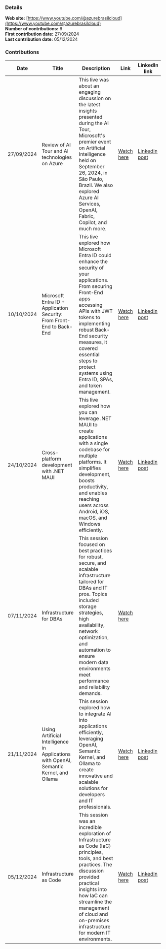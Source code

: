 ### Details
**Web site:** [https://www.youtube.com/@azurebrasilcloud](https://www.youtube.com/@azurebrasilcloud)    
**Number of contributions:** 6  
**First contribution date:** 27/09/2024    
**Last contribution date:** 05/12/2024

### Contributions

| Date      | Title                                                                 | Description                                                                                                                                                                                                                                                                             | Link                                               | LinkedIn link                                                                                                                                   |
|-----------|-----------------------------------------------------------------------|-----------------------------------------------------------------------------------------------------------------------------------------------------------------------------------------------------------------------------------------------------------------------------------------|---------------------------------------------------|-------------------------------------------------------------------------------------------------------------------------------------------------|
| 27/09/2024| Review of AI Tour and AI technologies on Azure                        | This live was about an engaging discussion on the latest insights presented during the AI Tour, Microsoft's premier event on Artificial Intelligence held on September 26, 2024, in São Paulo, Brazil. We also explored Azure AI Services, OpenAI, Fabric, Copilot, and much more.        | [Watch here](https://www.youtube.com/watch?v=T3A2EXUVIWA&t=447s) | [LinkedIn post](https://www.linkedin.com/posts/tallesvaliatti_sexta-tivemos-uma-live-incr%C3%ADvel-sobre-review-activity-7246172158358392833-Osqw?utm_source=share&utm_medium=member_desktop) |
| 10/10/2024| Microsoft Entra ID + Application Security: From Front-End to Back-End | This live explored how Microsoft Entra ID could enhance the security of your applications. From securing Front-End apps accessing APIs with JWT tokens to implementing robust Back-End security measures, it covered essential steps to protect systems using Entra ID, SPAs, and token management.| [Watch here](https://www.youtube.com/watch?v=5yLDcEME0Go) | [LinkedIn post](https://www.linkedin.com/posts/tallesvaliatti_fala-galera-tivemos-uma-live-sensacional-activity-7250498917602131968-odtI?utm_source=share&utm_medium=member_desktop) |
| 24/10/2024| Cross-platform development with .NET MAUI                             | This live explored how you can leverage .NET MAUI to create applications with a single codebase for multiple platforms. It simplifies development, boosts productivity, and enables reaching users across Android, iOS, macOS, and Windows efficiently.                                     | [Watch here](https://www.youtube.com/watch?v=i6Ef-ex7-3s) | [LinkedIn post](https://www.linkedin.com/posts/tallesvaliatti_fala-galera-ontem-tivemos-uma-live-incr%C3%ADvel-activity-7255562832006565889-wJ-V?utm_source=share&utm_medium=member_desktop) |
| 07/11/2024| Infrastructure for DBAs                                               | This session focused on best practices for robust, secure, and scalable infrastructure tailored for DBAs and IT pros. Topics included storage strategies, high availability, network optimization, and automation to ensure modern data environments meet performance and reliability demands.| [Watch here](https://www.youtube.com/watch?v=6sVFrUM62FA) |                                                                                                                                                 |
| 21/11/2024| Using Artificial Intelligence in Applications with OpenAI, Semantic Kernel, and Ollama | This session explored how to integrate AI into applications efficiently, leveraging OpenAI, Semantic Kernel, and Ollama to create innovative and scalable solutions for developers and IT professionals.                                                                                  | [Watch here](https://www.youtube.com/watch?v=Gs_SjgunuCM) | [LinkedIn post](https://www.linkedin.com/posts/tallesvaliatti_fala-galera-ontem-tivemos-uma-live-incr%C3%ADvel-activity-7265723933520232449-hbkD?utm_source=share&utm_medium=member_desktop) |
| 05/12/2024| Infrastructure as Code                                                | This session was an incredible exploration of Infrastructure as Code (IaC) principles, tools, and best practices. The discussion provided practical insights into how IaC can streamline the management of cloud and on-premises infrastructure for modern IT environments.                   | [Watch here](https://www.youtube.com/watch?v=22lH619LIdw) | [LinkedIn post](https://www.linkedin.com/posts/tallesvaliatti_fala-galera-ontem-tivemos-uma-sess%C3%A3o-incr%C3%ADvel-activity-7270777197957709824-BIA4?utm_source=share&utm_medium=member_desktop) |